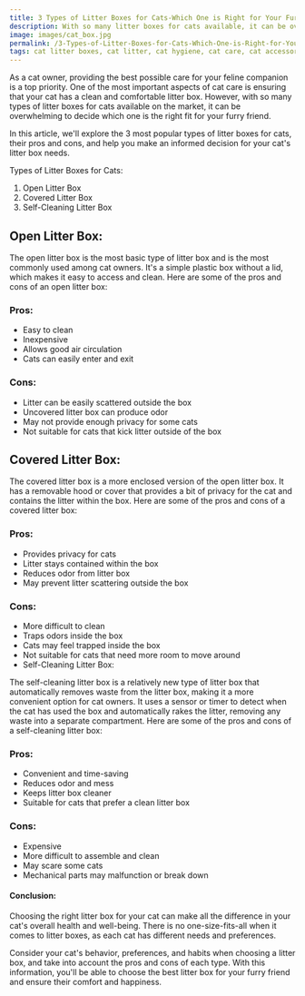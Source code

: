 ```yaml
---
title: 3 Types of Litter Boxes for Cats-Which One is Right for Your Furry Friend
description: With so many litter boxes for cats available, it can be overwhelming to choose the right one. In this article, we'll break down the 3 most popular types of litter boxes and help you decide which one is the best fit for your feline companion.
image: images/cat_box.jpg
permalink: /3-Types-of-Litter-Boxes-for-Cats-Which-One-is-Right-for-Your-Furry-Friend/
tags: cat litter boxes, cat litter, cat hygiene, cat care, cat accessories
---
```


As a cat owner, providing the best possible care for your feline companion is a top priority. One of the most important aspects of cat care is ensuring that your cat has a clean and comfortable litter box. However, with so many types of litter boxes for cats available on the market, it can be overwhelming to decide which one is the right fit for your furry friend.

In this article, we'll explore the 3 most popular types of litter boxes for cats, their pros and cons, and help you make an informed decision for your cat's litter box needs.

Types of Litter Boxes for Cats:

1. Open Litter Box
2. Covered Litter Box
3. Self-Cleaning Litter Box

## Open Litter Box:

The open litter box is the most basic type of litter box and is the most commonly used among cat owners. It's a simple plastic box without a lid, which makes it easy to access and clean. Here are some of the pros and cons of an open litter box:

### Pros:

- Easy to clean
- Inexpensive
- Allows good air circulation
- Cats can easily enter and exit
 
 ### Cons:

- Litter can be easily scattered outside the box
- Uncovered litter box can produce odor
- May not provide enough privacy for some cats
- Not suitable for cats that kick litter outside of the box

## Covered Litter Box:

The covered litter box is a more enclosed version of the open litter box. It has a removable hood or cover that provides a bit of privacy for the cat and contains the litter within the box. Here are some of the pros and cons of a covered litter box:

### Pros:

- Provides privacy for cats
- Litter stays contained within the box
- Reduces odor from litter box
- May prevent litter scattering outside the box

### Cons:

- More difficult to clean
- Traps odors inside the box
- Cats may feel trapped inside the box
- Not suitable for cats that need more room to move around
- Self-Cleaning Litter Box:

The self-cleaning litter box is a relatively new type of litter box that automatically removes waste from the litter box, making it a more convenient option for cat owners. It uses a sensor or timer to detect when the cat has used the box and automatically rakes the litter, removing any waste into a separate compartment. Here are some of the pros and cons of a self-cleaning litter box:

### Pros:

- Convenient and time-saving
- Reduces odor and mess
- Keeps litter box cleaner
- Suitable for cats that prefer a clean litter box

### Cons:

- Expensive
- More difficult to assemble and clean
- May scare some cats
- Mechanical parts may malfunction or break down

#### Conclusion:

Choosing the right litter box for your cat can make all the difference in your cat's overall health and well-being. There is no one-size-fits-all when it comes to litter boxes, as each cat has different needs and preferences.

Consider your cat's behavior, preferences, and habits when choosing a litter box, and take into account the pros and cons of each type. With this information, you'll be able to choose the best litter box for your furry friend and ensure their comfort and happiness.
